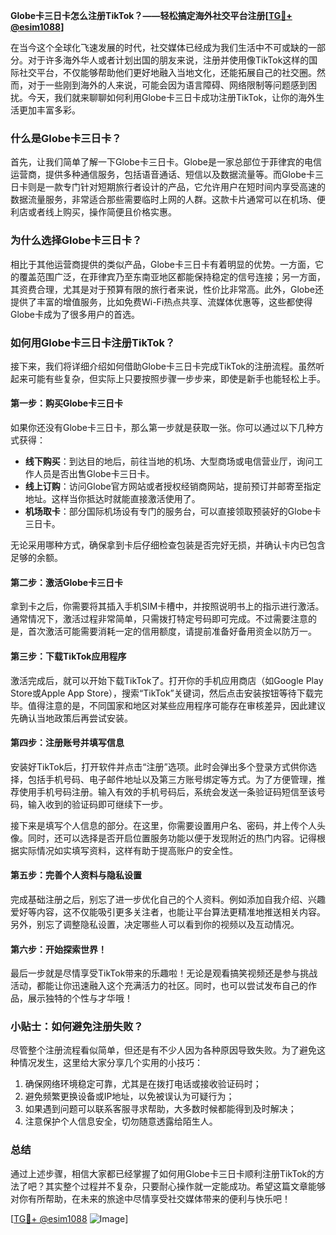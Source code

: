 **Globe卡三日卡怎么注册TikTok？——轻松搞定海外社交平台注册[[TG💪+ @esim1088](https://t.me/s/esim1088)]**

在当今这个全球化飞速发展的时代，社交媒体已经成为我们生活中不可或缺的一部分。对于许多海外华人或者计划出国的朋友来说，注册并使用像TikTok这样的国际社交平台，不仅能够帮助他们更好地融入当地文化，还能拓展自己的社交圈。然而，对于一些刚到海外的人来说，可能会因为语言障碍、网络限制等问题感到困扰。今天，我们就来聊聊如何利用Globe卡三日卡成功注册TikTok，让你的海外生活更加丰富多彩。

### 什么是Globe卡三日卡？

首先，让我们简单了解一下Globe卡三日卡。Globe是一家总部位于菲律宾的电信运营商，提供多种通信服务，包括语音通话、短信以及数据流量等。而Globe卡三日卡则是一款专门针对短期旅行者设计的产品，它允许用户在短时间内享受高速的数据流量服务，非常适合那些需要临时上网的人群。这款卡片通常可以在机场、便利店或者线上购买，操作简便且价格实惠。

### 为什么选择Globe卡三日卡？

相比于其他运营商提供的类似产品，Globe卡三日卡有着明显的优势。一方面，它的覆盖范围广泛，在菲律宾乃至东南亚地区都能保持稳定的信号连接；另一方面，其资费合理，尤其是对于预算有限的旅行者来说，性价比非常高。此外，Globe还提供了丰富的增值服务，比如免费Wi-Fi热点共享、流媒体优惠等，这些都使得Globe卡成为了很多用户的首选。

### 如何用Globe卡三日卡注册TikTok？

接下来，我们将详细介绍如何借助Globe卡三日卡完成TikTok的注册流程。虽然听起来可能有些复杂，但实际上只要按照步骤一步步来，即使是新手也能轻松上手。

#### 第一步：购买Globe卡三日卡

如果你还没有Globe卡三日卡，那么第一步就是获取一张。你可以通过以下几种方式获得：

- **线下购买**：到达目的地后，前往当地的机场、大型商场或电信营业厅，询问工作人员是否出售Globe卡三日卡。
- **线上订购**：访问Globe官方网站或者授权经销商网站，提前预订并邮寄至指定地址。这样当你抵达时就能直接激活使用了。
- **机场取卡**：部分国际机场设有专门的服务台，可以直接领取预装好的Globe卡三日卡。

无论采用哪种方式，确保拿到卡后仔细检查包装是否完好无损，并确认卡内已包含足够的余额。

#### 第二步：激活Globe卡三日卡

拿到卡之后，你需要将其插入手机SIM卡槽中，并按照说明书上的指示进行激活。通常情况下，激活过程非常简单，只需拨打特定号码即可完成。不过需要注意的是，首次激活可能需要消耗一定的信用额度，请提前准备好备用资金以防万一。

#### 第三步：下载TikTok应用程序

激活完成后，就可以开始下载TikTok了。打开你的手机应用商店（如Google Play Store或Apple App Store），搜索“TikTok”关键词，然后点击安装按钮等待下载完毕。值得注意的是，不同国家和地区对某些应用程序可能存在审核差异，因此建议先确认当地政策后再尝试安装。

#### 第四步：注册账号并填写信息

安装好TikTok后，打开软件并点击“注册”选项。此时会弹出多个登录方式供你选择，包括手机号码、电子邮件地址以及第三方账号绑定等方式。为了方便管理，推荐使用手机号码注册。输入有效的手机号码后，系统会发送一条验证码短信至该号码，输入收到的验证码即可继续下一步。

接下来是填写个人信息的部分。在这里，你需要设置用户名、密码，并上传个人头像。同时，还可以选择是否开启位置服务功能以便于发现附近的热门内容。记得根据实际情况如实填写资料，这样有助于提高账户的安全性。

#### 第五步：完善个人资料与隐私设置

完成基础注册之后，别忘了进一步优化自己的个人资料。例如添加自我介绍、兴趣爱好等内容，这不仅能吸引更多关注者，也能让平台算法更精准地推送相关内容。另外，别忘了调整隐私设置，决定哪些人可以看到你的视频以及互动情况。

#### 第六步：开始探索世界！

最后一步就是尽情享受TikTok带来的乐趣啦！无论是观看搞笑视频还是参与挑战活动，都能让你迅速融入这个充满活力的社区。同时，也可以尝试发布自己的作品，展示独特的个性与才华哦！

### 小贴士：如何避免注册失败？

尽管整个注册流程看似简单，但还是有不少人因为各种原因导致失败。为了避免这种情况发生，这里给大家分享几个实用的小技巧：

1. 确保网络环境稳定可靠，尤其是在拨打电话或接收验证码时；
2. 避免频繁更换设备或IP地址，以免被误认为可疑行为；
3. 如果遇到问题可以联系客服寻求帮助，大多数时候都能得到及时解决；
4. 注意保护个人信息安全，切勿随意透露给陌生人。

### 总结

通过上述步骤，相信大家都已经掌握了如何用Globe卡三日卡顺利注册TikTok的方法了吧？其实整个过程并不复杂，只要耐心操作就一定能成功。希望这篇文章能够对你有所帮助，在未来的旅途中尽情享受社交媒体带来的便利与快乐吧！

[[TG💪+ @esim1088](https://t.me/s/esim1088) ![Image](https://i.postimg.cc/4NQfJmqS/Snipaste-2025-05-13-00-14-12.png)]